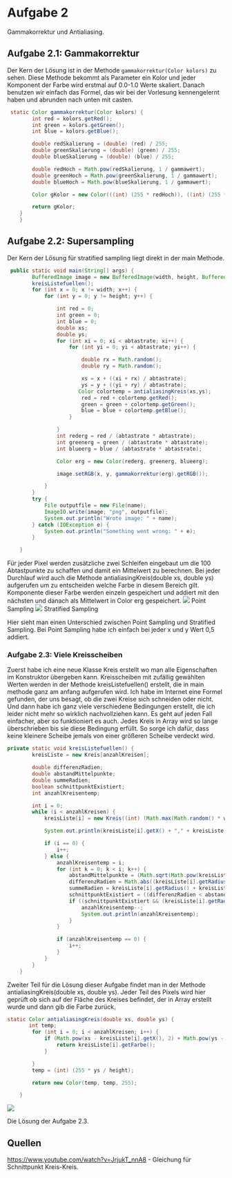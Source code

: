 # Aufgabe 2

Gammakorrektur und Antialiasing.

## Aufgabe 2.1: Gammakorrektur

Der Kern der Lösung ist in der Methode `gammakorrektur(Color kolors)` zu sehen. Diese Methode bekommt als Parameter ein Kolor und jeder Komponent der Farbe wird erstmal auf 0.0-1.0 Werte skaliert. Danach benutzen wir einfach das Formel, das wir bei der Vorlesung kennengelernt haben und abrunden nach unten mit casten.

```java
 static Color gammakorrektur(Color kolors) {
        int red = kolors.getRed();
        int green = kolors.getGreen();
        int blue = kolors.getBlue();

        double redSkalierung = (double) (red) / 255;
        double greenSkalierung = (double) (green) / 255;
        double blueSkalierung = (double) (blue) / 255;

        double redHoch = Math.pow(redSkalierung, 1 / gammawert);
        double greenHoch = Math.pow(greenSkalierung, 1 / gammawert);
        double blueHoch = Math.pow(blueSkalierung, 1 / gammawert);

        Color gKolor = new Color(((int) (255 * redHoch)), ((int) (255 * greenHoch)), ((int) (255 * blueHoch)));

        return gKolor;
    }
	}
```

## Aufgabe 2.2: Supersampling

Der Kern der Lösung für stratified sampling liegt direkt in der main Methode. 

```java
 public static void main(String[] args) {
        BufferedImage image = new BufferedImage(width, height, BufferedImage.TYPE_INT_RGB);
        kreisListefuellen();
        for (int x = 0; x != width; x++) {
            for (int y = 0; y != height; y++) {

                int red = 0;
                int green = 0;
                int blue = 0;
                double xs;
                double ys;
                for (int xi = 0; xi < abtastrate; xi++) {
                    for (int yi = 0; yi < abtastrate; yi++) {

                        double rx = Math.random();
                        double ry = Math.random();

                        xs = x + ((xi + rx) / abtastrate);
                        ys = y + ((yi + ry) / abtastrate);
                       Color colortemp = antialiasingKreis(xs,ys);
                        red = red + colortemp.getRed();
                        green = green + colortemp.getGreen();
                        blue = blue + colortemp.getBlue();
                    }

                }
                int rederg = red / (abtastrate * abtastrate);
                int greenerg = green / (abtastrate * abtastrate);
                int blueerg = blue / (abtastrate * abtastrate);

                Color erg = new Color(rederg, greenerg, blueerg);

                image.setRGB(x, y, gammakorrektur(erg).getRGB());

            }
        }
        try {
            File outputfile = new File(name);
            ImageIO.write(image, "png", outputfile);
            System.out.println("Wrote image: " + name);
        } catch (IOException e) {
            System.out.println("Something went wrong: " + e);
        }

    }
```

Für jeder Pixel werden zusätzliche zwei Schleifen eingebaut um die 100 Abtastpunkte zu schaffen und damit ein Mittelwert zu berechnen. Bei jeder Durchlauf wird auch die Methode antialiasingKreis(double xs, double ys) aufgerufen um zu entscheiden welche Farbe in diesem Bereich gilt. Komponente dieser Farbe werden einzeln gespeichert und addiert mit den nächsten und danach als Mittelwert in Color erg gespeichert.
![](a02_1.png)
Point Sampling
![](a02_2.png)
Stratified Sampling

Hier sieht man einen Unterschied zwischen Point Sampling und Stratified Sampling. Bei Point Sampling habe ich einfach bei jeder x und y Wert 0,5 addiert.


### Aufgabe 2.3: Viele Kreisscheiben 

Zuerst habe ich eine neue Klasse Kreis erstellt wo man alle Eigenschaften im Konstruktor übergeben kann. Kreisscheiben mit zufällig gewählten Werten werden in der Methode kreisListefuellen() erstellt, die in main methode ganz am anfang aufgerufen wird. Ich habe im Internet eine Formel gefunden, der uns besagt, ob die zwei Kreise sich schneiden oder nicht. Und dann habe ich ganz viele verschiedene Bedingungen erstellt, die ich leider nicht mehr so wirklich nachvollziehen kann. Es geht auf jeden Fall einfacher, aber so funktioniert es auch. Jedes Kreis in Array wird so lange überschrieben bis sie diese Bedingung erfüllt. So sorge ich dafür, dass keine kleinere Scheibe jemals von einer größeren Scheibe verdeckt wird. 

```java
private static void kreisListefuellen() {
        kreisListe = new Kreis[anzahlKreisen];

        double differenzRadien;
        double abstandMittelpunkte;
        double summeRadien;
        boolean schnittpunktExistiert;
        int anzahlKreisentemp;

        int i = 0;
        while (i < anzahlKreisen) {
            kreisListe[i] = new Kreis((int) (Math.max(Math.random() * width - 5, 5)), (int) (Math.max(Math.random() * height - 5, 5)), new Color((int) (Math.random() * 255), (int) (Math.random() * 255), (int) (Math.random() * 255)), (int) (Math.max(Math.random() * 50, 10)));

            System.out.println(kreisListe[i].getX() + "," + kreisListe[i].getY() + "," + kreisListe[i].getFarbe().getRGB() + "," + kreisListe[i].getRadius());

            if (i == 0) {
                i++;
            } else {
                anzahlKreisentemp = i;
                for (int k = 0; k < i; k++) {
                    abstandMittelpunkte = (Math.sqrt(Math.pow(kreisListe[i].getX() - kreisListe[k].getX(), 2) + Math.pow(kreisListe[i].getY() - kreisListe[k].getY(), 2)));
                    differenzRadien = Math.abs((kreisListe[i].getRadius()) - (kreisListe[k].getRadius()));
                    summeRadien = kreisListe[i].getRadius() + kreisListe[k].getRadius();
                    schnittpunktExistiert = ((differenzRadien < abstandMittelpunkte) && (abstandMittelpunkte < summeRadien));
                    if ((schnittpunktExistiert && (kreisListe[i].getRadius() > kreisListe[k].getRadius())) || ((schnittpunktExistiert == false) && ((abstandMittelpunkte > kreisListe[i].getRadius()) || (abstandMittelpunkte < kreisListe[i].getRadius() && kreisListe[k].getRadius() < kreisListe[i].getRadius())))) {
                        anzahlKreisentemp--;
                        System.out.println(anzahlKreisentemp);
                    }
                }

                if (anzahlKreisentemp == 0) {
                    i++;
                }
            }
        }
    }
```

Zweiter Teil für die Lösung dieser Aufgabe findet man in der Methode antialiasingKreis(double xs, double ys). Jeder Teil des Pixels wird hier geprüft ob sich auf der Fläche des Kreises befindet, der in Array erstellt wurde und dann gib die Farbe zurück.

```java
static Color antialiasingKreis(double xs, double ys) {
       int temp;
        for (int i = 0; i < anzahlKreisen; i++) {
            if (Math.pow(xs - kreisListe[i].getX(), 2) + Math.pow(ys - kreisListe[i].getY(), 2) <= Math.pow(kreisListe[i].getRadius(), 2)) {
                return kreisListe[i].getFarbe();
            }

        }
        temp = (int) (255 * ys / height);

        return new Color(temp, temp, 255);

    }
```

![](a02_3.png)

Die Lösung der Aufgabe 2.3.


## Quellen
https://www.youtube.com/watch?v=JrjukT_nnA8 - Gleichung für Schnittpunkt Kreis-Kreis.

